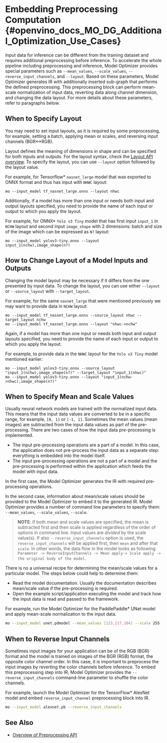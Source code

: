 # Embedding Preprocessing Computation {#openvino_docs_MO_DG_Additional_Optimization_Use_Cases}

Input data for inference can be different from the training dataset and requires additional preprocessing before inference.
To accelerate the whole pipeline including preprocessing and inference, Model Optimizer provides special parameters such as `--mean_values`,
`--scale_values`, `--reverse_input_channels`, and `--layout`. Based on these parameters, Model Optimizer generates IR with additionally
inserted sub-graph that performs the defined preprocessing. This preprocessing block can perform mean-scale normalization of input data,
reverting data along channel dimension, and changing the data layout. For more details about these parameters, refer to paragraphs below.

## When to Specify Layout

You may need to set input layouts, as it is required by some preprocessing, for example, setting a batch,
applying mean or scales, and reversing input channels (BGR<->RGB).

Layout defines the meaning of dimensions in shape and can be specified for both inputs and outputs.
For the layout syntax, check the [Layout API overview](../../OV_Runtime_UG/layout_overview.md). 
To specify the layout, you can use `--layout` option followed by the layout value. 

For example, for Tensorflow\* `nasnet_large` model that was exported to ONNX format and thus has input with `NHWC` layout:

```
mo --input_model tf_nasnet_large.onnx --layout nhwc
```

Additionally, if a model has more than one input or needs both input and output layouts specified,
you need to provide the name of each input or output to which you apply the layout.

For example, for ONNX\* `Yolo v3 Tiny` model that has first input `input_1` in `NCHW` layout and second input `image_shape`
with 2 dimensions: batch and size of the image which can be expressed as `N?` layout:

```
mo --input_model yolov3-tiny.onnx --layout input_1(nchw),image_shape(n?)
```

## How to Change Layout of a Model Inputs and Outputs

Changing the model layout may be necessary if it differs from the one presented by input data. 
To change the layout, you can use either `--layout` or `--source_layout` with `--target_layout`.

For example, for the same `nasnet_large` that were mentioned previously we may want to provide data in `NCHW` layout:

```
mo --input_model tf_nasnet_large.onnx --source_layout nhwc --target_layout nchw
mo --input_model tf_nasnet_large.onnx --layout "nhwc->nchw"
```

Again, if a model has more than one input or needs both input and output layouts specified, you need to provide the name of each input or output to which you apply the layout.

For example, to provide data in the `NHWC` layout for the `Yolo v3 Tiny` model mentioned earlier:

```
mo --input_model yolov3-tiny.onnx --source_layout "input_1(nchw),image_shape(n?)" --target_layout "input_1(nhwc)"
mo --input_model yolov3-tiny.onnx --layout "input_1(nchw->nhwc),image_shape(n?)"
```

## When to Specify Mean and Scale Values
Usually neural network models are trained with the normalized input data. This means that the input data values are converted to be in a specific range,
for example, `[0, 1]` or `[-1, 1]`. Sometimes the mean values (mean images) are subtracted from the input data values as part of the pre-processing.
There are two cases of how the input data pre-processing is implemented.
 * The input pre-processing operations are a part of a model. In this case, the application does not pre-process the input data as a separate step: everything is embedded into the model itself.
 * The input pre-processing operations are not a part of a model and the pre-processing is performed within the application which feeds the model with input data.

In the first case, the Model Optimizer generates the IR with required pre-processing operations.

In the second case, information about mean/scale values should be provided to the Model Optimizer to embed it to the generated IR.
Model Optimizer provides a number of command line parameters to specify them: `--mean_values`, `--scale_values`, `--scale`.

> **NOTE**: If both mean and scale values are specified, the mean is subtracted first and then scale is applied regardless of the order of options
in command line. Input values are *divided* by the scale value(s). If also `--reverse_input_channels` option is used, the `reverse_input_channels`
will be applied first, then `mean` and after that `scale`. In other words, the data flow in the model looks as following:
`Parameter -> ReverseInputChannels -> Mean apply-> Scale apply -> the original body of the model`.

There is no a universal recipe for determining the mean/scale values for a particular model. The steps below could help to determine them:
* Read the model documentation. Usually the documentation describes mean/scale value if the pre-processing is required.
* Open the example script/application executing the model and track how the input data is read and passed to the framework.

For example, run the Model Optimizer for the PaddlePaddle* UNet model and apply mean-scale normalization to the input data.

```sh
mo --input_model unet.pdmodel --mean_values [123,117,104] --scale 255
```

## When to Reverse Input Channels <a name="when_to_reverse_input_channels"></a>
Sometimes input images for your application can be of the RGB (BGR) format and the model is trained on images of the BGR (RGB) format,
the opposite color channel order. In this case, it is important to preprocess the input images by reverting the color channels before inference.
To embed this preprocessing step into IR, Model Optimizer provides the `--reverse_input_channels` command-line parameter to shuffle the color channels.

For example, launch the Model Optimizer for the TensorFlow* AlexNet model and embed `reverse_input_channel` preprocessing block into IR.

```sh
mo --input_model alexnet.pb --reverse_input_channels
```

## See Also
* [Overview of Preprocessing API](../../OV_Runtime_UG\preprocessing_overview.md)
